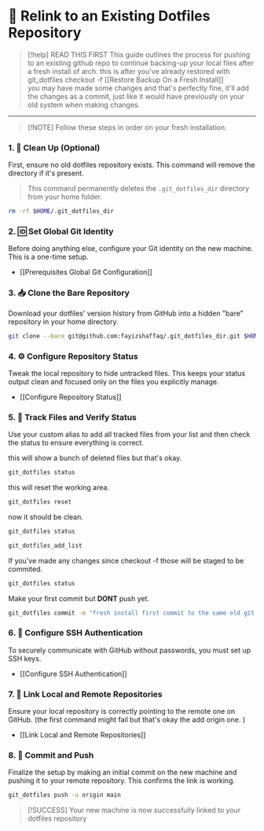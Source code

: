 
# 🔗 Relink to an Existing Dotfiles Repository

> [!help] READ THIS FIRST
> This guide outlines the process for pushing to an existing github repo to continue backing-up your local files after a fresh install of arch. this is after you've already restored with git_dotfiles checkout -f [[Restore Backup On a Fresh Install]]  
> you may have made some changes and that's perfectly fine, it'll add the changes as a commit, just like it would have previously on your old system when making changes. 

---

> [!NOTE] Follow these steps in order on your fresh installation.

### 1. 🧹 Clean Up (Optional)

First, ensure no old dotfiles repository exists. This command will remove the directory if it's present.

> This command permanently deletes the `.git_dotfiles_dir` directory from your home folder. 

```bash
rm -rf $HOME/.git_dotfiles_dir
```

### 2. 🆔 Set Global Git Identity

Before doing anything else, configure your Git identity on the new machine. This is a one-time setup.
*   [[Prerequisites Global Git Configuration]]

### 3. 📥 Clone the Bare Repository

Download your dotfiles' version history from GitHub into a hidden "bare" repository in your home directory.

```bash
git clone --bare git@github.com:fayizshaffaq/.git_dotfiles_dir.git $HOME/.git_dotfiles_dir
```

### 4. ⚙️ Configure Repository Status

Tweak the local repository to hide untracked files. This keeps your status output clean and focused only on the files you explicitly manage.
*   [[Configure Repository Status]]

### 5. 📝 Track Files and Verify Status

Use your custom alias to add all tracked files from your list and then check the status to ensure everything is correct.

this will show a bunch of deleted files but that's okay. 
```bash
git_dotfiles status
```
this will reset the working area. 
```bash
git_dotfiles reset
```
now it should be clean. 
```bash
git_dotfiles status
```

```bash
git_dotfiles_add_list
```

If you've made any changes since checkout -f those will be staged to be commited. 
```bash
git_dotfiles status
```

Make your first commit but **DONT** push yet. 
```bash
git_dotfiles commit -m "fresh install first commit to the same old git repo"
```

### 6. 🔐 Configure SSH Authentication

To securely communicate with GitHub without passwords, you must set up SSH keys.
*   [[Configure SSH Authentication]]

### 7. 🤝 Link Local and Remote Repositories

Ensure your local repository is correctly pointing to the remote one on GitHub. (the first command might fail but that's okay the add origin one. )
*   [[Link Local and Remote Repositories]]

### 8. 🚀 Commit and Push

Finalize the setup by making an initial commit on the new machine and pushing it to your remote repository. This confirms the link is working.

```bash
git_dotfiles push -u origin main
```

> [!SUCCESS]
> Your new machine is now successfully linked to your dotfiles repository

